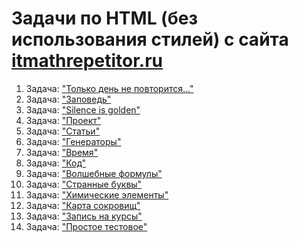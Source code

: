 # Задачи по HTML (без использования стилей) с сайта  [itmathrepetitor.ru](http://www.itmathrepetitor.ru/zadachi-po-html-i-css/)

1. Задача: ["Только день не повторится..."](http://www.itmathrepetitor.ru/zadachi-po-html-i-css-zadacha-1-tolko-den-ne-po/)
2. Задача: ["Заповедь"](http://www.itmathrepetitor.ru/zadachi-po-html-i-css-zadacha-2-zapoved/)
3. Задача: ["Silence is golden"](http://www.itmathrepetitor.ru/zadachi-po-html-i-css-zadacha-3-silence-is-golden/)
4. Задача: ["Проект"](http://www.itmathrepetitor.ru/zadachi-po-html-i-css-zadacha-4-proekt/)
5. Задача: ["Статьи"](http://www.itmathrepetitor.ru/zadachi-po-html-i-css-zadacha-5-stati/)
6. Задача: ["Генераторы"](http://www.itmathrepetitor.ru/zadachi-po-html-i-css-zadacha-6-generatory/)
7. Задача: ["Время"](http://www.itmathrepetitor.ru/zadachi-po-html-i-css-zadacha-7-vremya/)
8. Задача: ["Код"](http://www.itmathrepetitor.ru/zadachi-po-html-i-css-zadacha-8-kod/)
9. Задача: ["Волшебные формулы"](http://www.itmathrepetitor.ru/zadachi-po-html-i-css-zadacha-9-volshebnye-formul/)
10. Задача: ["Странные буквы"](http://www.itmathrepetitor.ru/zadachi-po-html-i-css-zadacha-10-strannye-bukvy/)
11. Задача: ["Химические элементы"](http://www.itmathrepetitor.ru/zadachi-po-html-i-css-zadacha-11-khimicheskie-ehlem/)
12. Задача: ["Карта сокровищ"](http://www.itmathrepetitor.ru/zadachi-po-html-i-css-zadacha-12-karta-sokrovishh/)
13. Задача: ["Запись на курсы"](http://www.itmathrepetitor.ru/zadachi-po-html-i-css-zadacha-13-zapis-na-kursy/)
14. Задача: ["Простое тестовое"](http://www.itmathrepetitor.ru/zadachi-po-html-i-css-zadacha-14-prostoe-testovo/)
